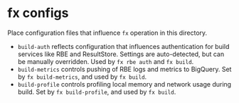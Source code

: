 # fx configs

Place configuration files that influence `fx` operation in this directory.

* `build-auth` reflects configuration that influences authentication for
  build services like RBE and ResultStore.  Settings are auto-detected,
  but can be manually overridden.  Used by `fx rbe auth` and `fx build`.
* `build-metrics` controls pushing of RBE logs and metrics to BigQuery.
  Set by `fx build-metrics`, and used by `fx build`.
* `build-profile` controls profiling local memory and network usage during
  build.  Set by `fx build-profile`, and used by `fx build`.
